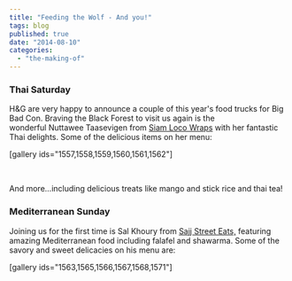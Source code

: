 ```yaml
---
title: "Feeding the Wolf - And you!"
tags: blog
published: true
date: "2014-08-10"
categories: 
  - "the-making-of"
---
```


### Thai Saturday

H&G are very happy to announce a couple of this year's food trucks for Big Bad Con. Braving the Black Forest to visit us again is the wonderful Nuttawee Taasevigen from [Siam Loco Wraps](http://www.siamlocowraps.com/) with her fantastic Thai delights. Some of the delicious items on her menu:

\[gallery ids="1557,1558,1559,1560,1561,1562"\]

 

And more...including delicious treats like mango and stick rice and thai tea!

### Mediterranean Sunday

Joining us for the first time is Sal Khoury from [Sajj Street Eats,](http://www.sajjstreeteats.com/) featuring amazing Mediterranean food including falafel and shawarma. Some of the savory and sweet delicacies on his menu are:

\[gallery ids="1563,1565,1566,1567,1568,1571"\]
